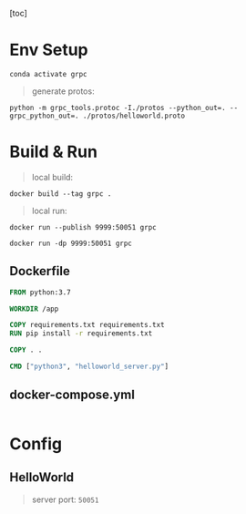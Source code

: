 [toc]

# Env Setup

```conda activate grpc```

> generate protos:

```python -m grpc_tools.protoc -I./protos --python_out=. --grpc_python_out=. ./protos/helloworld.proto```

# Build & Run

> local build:

```
docker build --tag grpc .
```

> local run:

```docker run --publish 9999:50051 grpc```

```docker run -dp 9999:50051 grpc```

## Dockerfile

```Dockerfile
FROM python:3.7

WORKDIR /app

COPY requirements.txt requirements.txt
RUN pip install -r requirements.txt

COPY . .

CMD ["python3", "helloworld_server.py"]
```

## docker-compose.yml

```

```

# Config

## HelloWorld

> server port: `50051`